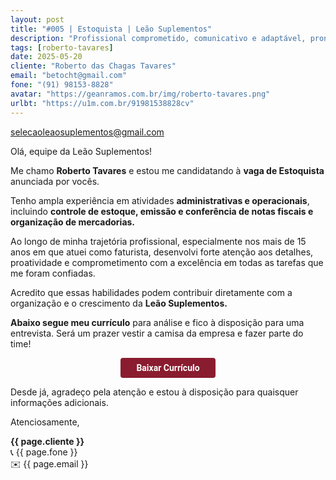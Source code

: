 ```yaml
---
layout: post
title: "#005 | Estoquista | Leão Suplementos"
description: "Profissional comprometido, comunicativo e adaptável, pronto para agregar valor à equipe!"
tags: [roberto-tavares]
date: 2025-05-20
cliente: "Roberto das Chagas Tavares"
email: "betocht@gmail.com"
fone: "(91) 98153-8828"
avatar: "https://geanramos.com.br/img/roberto-tavares.png"
urlbt: "https://u1m.com.br/91981538828cv"
---
```

selecaoleaosuplementos@gmail.com

Olá, equipe da Leão Suplementos!

Me chamo **Roberto Tavares** e estou me candidatando à **vaga de Estoquista** anunciada por vocês. 

Tenho ampla experiência em atividades **administrativas e operacionais**, incluindo **controle de estoque, emissão e conferência de notas fiscais e organização de mercadorias.**

Ao longo de minha trajetória profissional, especialmente nos mais de 15 anos em que atuei como faturista, desenvolvi forte atenção aos detalhes, proatividade e comprometimento com a excelência em todas as tarefas que me foram confiadas. 

Acredito que essas habilidades podem contribuir diretamente com a organização e o crescimento da **Leão Suplementos.**

**Abaixo segue meu currículo** para análise e fico à disposição para uma entrevista. Será um prazer vestir a camisa da empresa e fazer parte do time!


<center><a href="{{ page.urlbt }}" class="btn" style="display: inline-block;padding: 8px 25px;color: white;font-size: 14px;text-decoration: none;border-radius: 4px;text-align: center;cursor: pointer;display: inline-block;font-weight: 700;font-family: 'Roboto', Tahoma, Verdana, Segoe, sans-serif;background-color: #8a1c2f;">Baixar Currículo</a></center>

Desde já, agradeço pela atenção e estou à disposição para quaisquer informações adicionais.


Atenciosamente,

**{{ page.cliente }}**<br>
📞 {{ page.fone }}<br>
✉️ {{ page.email }}
